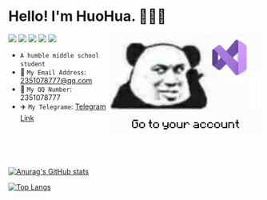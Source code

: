 # Hello! I'm HuoHua. 🥰🥰🥰
<img src="https://raw.githubusercontent.com/HuoHuas001/HuoHuas001/main/icon.png" width = "300" height = "200" alt="上号" style="display:inline-block;float:right"/>


[![](https://img.shields.io/badge/OS-Ubuntu%20Linux-33aadd?style=flat-square&logo=ubuntu&logoColor=ffffff)](https://www.archlinux.org/)
[![](https://img.shields.io/badge/Huawei-P20%20Pro-f5010c?style=flat-square&logo=vivo&logoColor=ffffff)](https://www.huawei.com/)
[![](https://img.shields.io/badge/-C++-007396?style=flat-square&logo=cplusplus&logoColor=ffffff)]()
[![](https://img.shields.io/badge/Game-Minecraft%20Bedrock-33aadd?style=flat-square&logo=minecraft&logoColor=ffffff)](https://minecraft.net/)
[![](https://img.shields.io/badge/Steam-171a21?style=flat-square&logo=steam&logoColor=ffffff)](https://steamcommunity.com/profiles/76561198963807860/)

- `A humble middle school student`
- 📧 `My Email Address`: 2351078777@qq.com
- 🐧 `My QQ Number`: 2351078777
- ✈️ `My Telegrame`: [Telegram Link](t.me/HuoHuas001)


<div style="margin-top:90px">

[![Anurag's GitHub stats](https://github-readme-stats.vercel.app/api?username=HuoHuas001&locale=cn&show_icons=true)](https://github.com/HuoHuas001)


[![Top Langs](https://github-readme-stats.vercel.app/api/top-langs/?username=HuoHuas001&locale=cn&layout=compact)](https://github.com/HuoHuas001)

</div>
